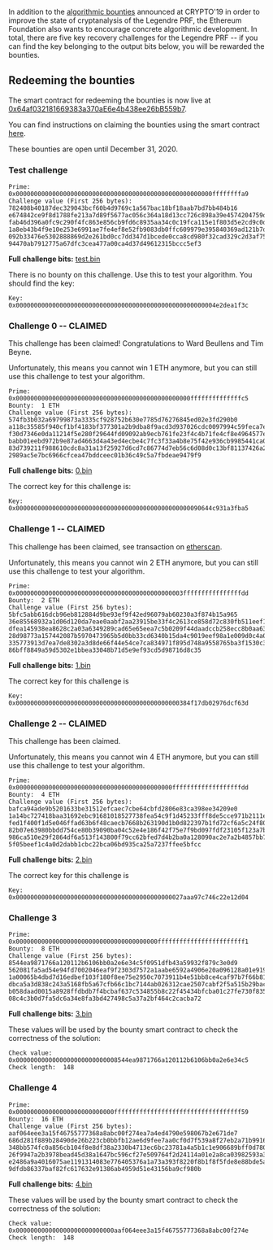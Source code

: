 In addition to the [algorithmic bounties](/bounties/legendre-prf/algorithmic-bounties) announced at CRYPTO'19 in order to improve the state of cryptanalysis of the Legendre PRF, the Ethereum Foundation also wants to encourage concrete algorithmic development. In total, there are five key recovery challenges for the Legendre PRF -- if you can find the key belonging to the output bits below, you will be rewarded the bounties.

## Redeeming the bounties

The smart contract for redeeming the bounties is now live at [0x64af032181669383a370aE6e4b438ee26bB559b7](https://etherscan.io/address/0x64af032181669383a370ae6e4b438ee26bb559b7).

You can find instructions on claiming the bounties using the smart contract [here](/bounties/legendre-prf/smart-contract-instructions).

These bounties are open until December 31, 2020.

### Test challenge

```
Prime:  0x000000000000000000000000000000000000000000000000000000ffffffffa9
Challenge value (First 256 bytes):  782408b40187dec329043bcf60b4d9769c1a567bac18bf18aab7bd7bb484b16
e674842ce9f8d1788fe213a7d89f5677ac056c364a18d13cc726c898a39e4574204759df225b755faf4c23f797cd78495b2
fab46d396a0fc9c290f4fc863e856cb9fd6c8935aa34c0c19fca115e1f803d5e2cd9c0d9dcace708c1d9d956f4ce780b67b
1a8eb43b4f9e10e253e6991ae7fe4ef8e52fb9083db0ffc609979e395840369ad121b7db0b5b5ec134254a52947acfcb22a
092b33476e5302888869d2e261bd0cc7dd347d1bcede0cca8cd980f32cad329c2d3af752ca5b2f1c8ff0ddab0526ff55a45
94470ab7912775a67dfc3cea477a00ca4d37d49612315bccc5ef3
```

**Full challenge bits:** [test.bin](/instances/test.bin)

There is no bounty on this challenge. Use this to test your algorithm. You should find the key:

```
Key:  0x0000000000000000000000000000000000000000000000000000004e2dea1f3c
```

### Challenge 0 -- CLAIMED

This challenge has been claimed! Congratulations to Ward Beullens and Tim Beyne.

Unfortunately, this means you cannot win 1 ETH anymore, but you can still use this challenge to test your algorithm.

```
Prime:  0x000000000000000000000000000000000000000000000000ffffffffffffffc5
Bounty:  1 ETH
Challenge value (First 256 bytes):  574fb3b032a69799873a3335cf928752b630e7785d76276845ed02e3fd290b0
a118c35585f940cf1bf4183bf377301a2b9dba8f9acd3d937026cdc0097994c59feca7e0926f91a0eb64c29391b5a7e1cfd
f30d7346e0da11214f5e280f29644fd09092ab9ecb761fe23f4c4b71fe4cf8e4964577ed41a2a71edb3229d196ce7bafc81
babb01eebd972b9e87ad4663d4a43ed4ecbe4c7fc3f33a4b8e75f42e936cb9985441ca0bc5fee50793ccfdddbbc56e06f9b
83d739211f988610cdc8a31a13f25927d6cd7c86774d7eb56c6d08d0c13bf81137426a20ca6dd4e2a4de3340c476c537b17
2989ac5e7bc6966cfcea47bddceec01b36c49c5a7fbdeae9479f9
```

**Full challenge bits:** [0.bin](/instances/0.bin)

The correct key for this challenge is:

```
Key: 0x000000000000000000000000000000000000000000000000090644c931a3fba5
```

### Challenge 1 -- CLAIMED

This challenge has been claimed, see transaction on [etherscan](https://etherscan.io/tx/0xb9ee411d12356bf56685283ca42f5c6b5b9b644d0b37bc2e729aa395eedb0ec8).

Unfortunately, this means you cannot win 2 ETH anymore, but you can still use this challenge to test your algorithm.

```
Prime:  0x0000000000000000000000000000000000000000000003ffffffffffffffffdd
Bounty:  2 ETH
Challenge value (First 256 bytes):  5bfc5abb616dcb96eb812884d9be93ef9f42ed96079ab60230a3f874b15a965
36e85568932a1d06d120da7eae0aabf2aa23915be33f4c2613ce858d72c830fb511eef1dd6d08dc1323d96d9a6e938bc870
dfea145938ea8628c2a03a6349289cad65e65eea7c5b0209f44daadccb258ecc8b0aa638c8f0020f53a011f8bb0cb374099
28d98773a157442087b5970473965b5d0bb33cd6340b15da4c9019eef98a1e009d0c4a0924013e33b648edacc4d3cd0077d
335773913d7ea7de8302a3d8de66f44e54ce7ca834971f895d748a9558765ba3f1530c3f47af8979a5d33f61ff8289ea3bc
86bff8849a59d5302e1bbea33048b71d5e9ef93cd5d98716d8c35
```

**Full challenge bits:** [1.bin](/instances/1.bin)

The correct key for this challenge is

```
Key: 0x000000000000000000000000000000000000000000000384f17db02976dcf63d
```

### Challenge 2 -- CLAIMED

This challenge has been claimed.

Unfortunately, this means you cannot win 4 ETH anymore, but you can still use this challenge to test your algorithm.

```
Prime:  0x0000000000000000000000000000000000000000000fffffffffffffffffffdd
Bounty:  4 ETH
Challenge value (First 256 bytes):  bafca94ade9b5201633be31512efcaec7cbe64cbfd2806e83ca398ee34209e0
1a14bc727418baa31692ebc91681018527738fea54c9f1d45233fff8de5cce971b2111e012374f10ee3fbca4e276313ba8f
fed1f400f1d5e046ffad63b6f48caecb7668b263190d1b0d822397b1fd72cf6a5c24f80af7254240bb432a6bb518588950e
82b07e63980bbdd754ce80b39090ba04c52e4e186f42f75e7f9bd097fdf23105f123a7b95101dd053e66d84a2ddbc939815
986ca510e29f2864df6a513f143800f79cc62bfed7d4b2ba0a128090ac2e7a2b4857bb703cd425f941d8e47c80ef243a770
5f05beef1c4a0d2dabb1cbc22bca06bd935ca25a7237ffee5bfcc
```

**Full challenge bits:** [2.bin](/instances/2.bin)

The correct key for this challenge is

```
Key: 0x0000000000000000000000000000000000000000000027aaa97c746c22e12d04
```

### Challenge 3

```
Prime:  0x000000000000000000000000000000000000000ffffffffffffffffffffffff1
Bounty:  8 ETH
Challenge value (First 256 bytes):  8544ea9871766a120112b6106bb0a2e6e34c5f0951dfb43a59932f879c3e0d9
562081fa5ad54e94fd7002046eaf9f2303d7572a1aabe6592a4906e20a096128a01e919fff32afd2a1979deb5153f5a7910
1a00065b4dbd7d16edbef103f180f8ee75e2950c7073911b4e51bb8ce4caf97b7f66b81d816c08b71a34015a097a5933ec7
dbca5a3d838c243a5168fb5a67cfb66c1bc7144ab026312cae2507cabf2f5a515b29bace620e38586de37e1985cabe8edff
b058daad0015a8928ffdbdb7f4bcbaf637c534855b8c22f45434bfcba01c27fe730f835cca95af3094b6f97e58e53680f20
08c4c3b0d7fa5dc6a34e8fa3bd427498c5a37a2bf464c2cacba72
```

**Full challenge bits:** [3.bin](/instances/3.bin)

These values will be used by the bounty smart contract to check the correctness of the solution:

```
Check value:  0x0000000000000000000000000008544ea9871766a120112b6106bb0a2e6e34c5
Check length:  148
```

### Challenge 4

```
Prime:  0x000000000000000000000000000fffffffffffffffffffffffffffffffffff59
Bounty:  16 ETH
Challenge value (First 256 bytes):  aaf064eee3a15f46755777368a8abc00f274ea7a4ed4790e598067b2e671de7
686d281f889b28490de26b223cb0bbfb12ae6d9fee7aa0cf0d7f539a8f27eb2a71b991621f351f02ba0815e11e915655e4f
348bb574fc0a856cb104f8e8df38a2330b4713ec6bc23781a4a5b1c1e906689bff0d78068b5250208cdf76b589c03a0d557
26f9947a2b3978bead45d38a1647bc596cf27e509764f2d24114a01e2a8ca03982593a32eda0deafaeb6306ab00c78e6319
e2486a9a4016075ae1191314083e776405376a1a73a393f8220f8b1f8f5fde8e88bde5a312429a228e57fe96f036888167b
9dfdb86337baf82fc617632e91386ab4959d51e43156ba9cf980b
```

**Full challenge bits:** [4.bin](/instances/4.bin)

These values will be used by the bounty smart contract to check the correctness of the solution:

```
Check value:  0x000000000000000000000000000aaf064eee3a15f46755777368a8abc00f274e
Check length:  148
```
